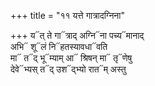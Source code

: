 +++
title = "११ यत्ते गात्रादग्निना"

+++
य᳓त् ते गा᳓त्राद् अग्नि᳓ना पच्य᳓मानाद्  
अभि᳓ शू᳓लं नि᳓हतस्यावधा᳓वति  
मा᳓ त᳓द् भू᳓म्याम् आ᳓ श्रिषन् मा᳓ तृ᳓णेषु  
देवे᳓भ्यस् त᳓द् उश᳓द्भ्यो रात᳓म् अस्तु